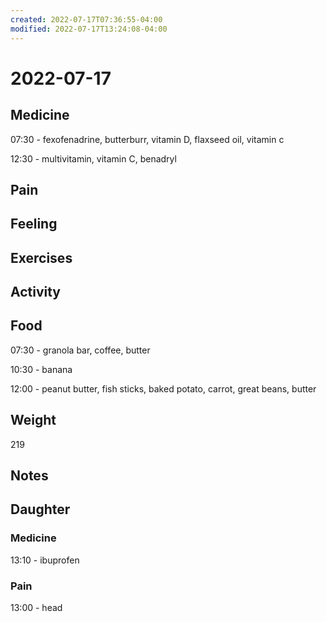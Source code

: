 ```yaml
---
created: 2022-07-17T07:36:55-04:00
modified: 2022-07-17T13:24:08-04:00
---
```


# 2022-07-17

## Medicine

07:30 - fexofenadrine, butterburr, vitamin D, flaxseed oil, vitamin c 

12:30 - multivitamin, vitamin C, benadryl 

## Pain


## Feeling


## Exercises


## Activity


## Food

07:30 - granola bar, coffee, butter 

10:30 - banana

12:00 - peanut butter, fish sticks, baked potato, carrot, great beans, butter

## Weight

219


## Notes


## Daughter


### Medicine

13:10 - ibuprofen 


### Pain

13:00 - head
